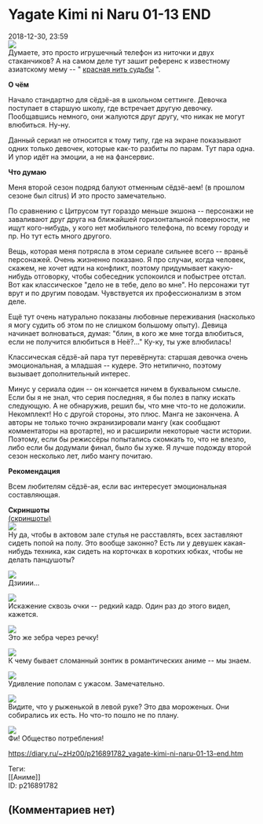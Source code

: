 Yagate Kimi ni Naru 01-13 END
=============================

  
2018-12-30, 23:59  
   [![](https://i.imgur.com/Vsavqpcl.png)](https://i.imgur.com/Vsavqpc.png)     
 Думаете, это просто игрушечный телефон из ниточки и двух стаканчиков? А на самом деле тут зашит референс к известному азиатскому мему -- "  [красная нить судьбы](https://ru.wikipedia.org/wiki/%D0%9A%D1%80%D0%B0%D1%81%D0%BD%D0%B0%D1%8F_%D0%BD%D0%B8%D1%82%D1%8C_%D1%81%D1%83%D0%B4%D1%8C%D0%B1%D1%8B)  ".   
   
  **О чём**    
   
 Начало стандартно для сёдзё-ая в школьном сеттинге. Девочка поступает в старшую школу, где встречает другую девочку. Пообщавшись немного, они жалуются друг другу, что никак не могут влюбиться. Ну-ну.   
   
 Данный сериал не относится к тому типу, где на экране показывают одних только девочек, которые как-то разбиты по парам. Тут пара одна. И упор идёт на эмоции, а не на фансервис.   
   
  **Что думаю**    
   
 Меня второй сезон подряд балуют отменным сёдзё-аем! (в прошлом сезоне был citrus) И это просто замечательно.   
   
 По сравнению с Цитрусом тут гораздо меньше экшона -- персонажи не заваливают друг друга на ближайшей горизонтальной поверхности, не ищут кого-нибудь, у кого нет мобильного телефона, по всему городу и пр. Но тут есть много другого.   
   
 Вещь, которая меня потрясла в этом сериале сильнее всего -- враньё персонажей. Очень жизненно показано. Я про случаи, когда человек, скажем, не хочет идти на конфликт, поэтому придумывает какую-нибудь отговорку, чтобы собеседник успокоился и побыстрее отстал. Вот как классическое "дело не в тебе, дело во мне". Но персонажи тут врут и по другим поводам. Чувствуется их профессионализм в этом деле.   
   
 Ещё тут очень натурально показаны любовные переживания (насколько я могу судить об этом по не слишком большому опыту). Девица начинает волноваться, думая: "блин, в кого же мне тогда влюбиться, если не получится влюбиться в Неё?..." Ку-ку, ты уже влюбилась!   
   
 Классическая сёдзё-ай пара тут перевёрнута: старшая девочка очень эмоциональная, а младшая -- кудере. Это нетипично, поэтому вызывает дополнительный интерес.   
   
 Минус у сериала один -- он кончается ничем в буквальном смысле. Если бы я не знал, что серия последняя, я бы полез в папку искать следующую. А не обнаружив, решил бы, что мне что-то не доложили. Некомплект! Но с другой стороны, это плюс. Манга не закончена. А авторы не только точно экранизировали мангу (как сообщают комментаторы на вротарте), но и расширили некоторые части истории. Поэтому, если бы режиссёры попытались скомкать то, что не влезло, либо если бы додумали финал, было бы хуже. Я лучше подожду второй сезон несколько лет, либо мангу почитаю.   
   
  **Рекомендация**    
   
 Всем любителям сёдзё-ая, если вас интересует эмоциональная составляющая.   
   
  **Скриншоты**    
  [(скриншоты)](https://zHz00.diary.ru/p216891782.htm?index=1#linkmore216891782m1)       
  [![](https://i.imgur.com/GrvMqwLl.jpg)](https://i.imgur.com/GrvMqwL.jpg)    
 Ну да, чтобы в актовом зале стулья не расставлять, всех заставляют сидеть попой на полу. Это вообще законно? Есть ли у девушек какая-нибудь техника, как сидеть на корточках в коротких юбках, чтобы не делать панцушоты?   
   
  [![](https://i.imgur.com/AV0hfUyl.jpg)](https://i.imgur.com/AV0hfUy.jpg)    
 Дзииии...   
   
  [![](https://i.imgur.com/HMHyYhGl.jpg)](https://i.imgur.com/HMHyYhG.jpg)    
 Искажение сквозь очки -- редкий кадр. Один раз до этого видел, кажется.   
   
  [![](https://i.imgur.com/i3qYxyTl.jpg)](https://i.imgur.com/i3qYxyT.jpg)    
 Это же зебра через речку!   
   
  [![](https://i.imgur.com/gNErTi9l.jpg)](https://i.imgur.com/gNErTi9.jpg)    
 К чему бывает сломанный зонтик в романтических аниме -- мы знаем.   
   
  [![](https://i.imgur.com/RfNHIO0l.jpg)](https://i.imgur.com/RfNHIO0.jpg)    
 Удивление пополам с ужасом. Замечательно.   
   
  [![](https://i.imgur.com/BBiVGSVl.jpg)](https://i.imgur.com/BBiVGSV.jpg)    
 Видите, что у рыженькой в левой руке? Это два мороженых. Они собирались их есть. Но что-то пошло не по плану.   
   
  [![](https://i.imgur.com/6xbtmy4l.jpg)](https://i.imgur.com/6xbtmy4.jpg)    
 Фи! Общество потребления!      
  
<https://diary.ru/~zHz00/p216891782_yagate-kimi-ni-naru-01-13-end.htm>  
  
Теги:  
[[Аниме]]  
ID: p216891782  


(Комментариев нет)
------------------
